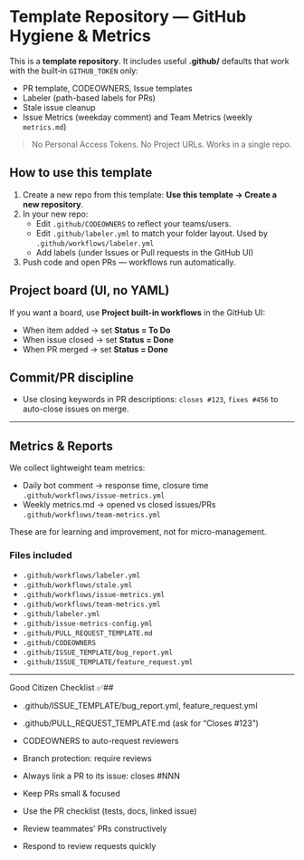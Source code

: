 # Template Repository — GitHub Hygiene & Metrics

This is a **template repository**.
It includes useful **.github/** defaults that work with the built‑in `GITHUB_TOKEN` only:
- PR template, CODEOWNERS, Issue templates
- Labeler (path-based labels for PRs)
- Stale issue cleanup
- Issue Metrics (weekday comment) and Team Metrics (weekly `metrics.md`)

> No Personal Access Tokens. No Project URLs. Works in a single repo.

## How to use this template
1. Create a new repo from this template: **Use this template → Create a new repository**.
2. In your new repo:
   - Edit `.github/CODEOWNERS` to reflect your teams/users.
   - Edit `.github/labeler.yml` to match your folder layout. Used by `.github/workflows/labeler.yml`
   - Add labels (under Issues or Pull requests in the GitHub UI)
3. Push code and open PRs — workflows run automatically.

## Project board (UI, no YAML)
If you want a board, use **Project built-in workflows** in the GitHub UI:
- When item added → set **Status = To Do**
- When issue closed → set **Status = Done**
- When PR merged → set **Status = Done**

## Commit/PR discipline
- Use closing keywords in PR descriptions: `closes #123`, `fixes #456` to auto-close issues on merge.

---

## Metrics & Reports

We collect lightweight team metrics:
- Daily bot comment → response time, closure time `.github/workflows/issue-metrics.yml`
- Weekly metrics.md → opened vs closed issues/PRs `.github/workflows/team-metrics.yml`

These are for learning and improvement, not for micro-management.




### Files included
- `.github/workflows/labeler.yml`
- `.github/workflows/stale.yml`
- `.github/workflows/issue-metrics.yml`
- `.github/workflows/team-metrics.yml`
- `.github/labeler.yml`
- `.github/issue-metrics-config.yml`
- `.github/PULL_REQUEST_TEMPLATE.md`
- `.github/CODEOWNERS`
- `.github/ISSUE_TEMPLATE/bug_report.yml`
- `.github/ISSUE_TEMPLATE/feature_request.yml`

---
Good Citizen Checklist ✅## 

- .github/ISSUE_TEMPLATE/bug_report.yml, feature_request.yml
- .github/PULL_REQUEST_TEMPLATE.md (ask for “Closes #123”)
- CODEOWNERS to auto-request reviewers
- Branch protection: require reviews

- Always link a PR to its issue: closes #NNN
- Keep PRs small & focused
- Use the PR checklist (tests, docs, linked issue)
- Review teammates’ PRs constructively
- Respond to review requests quickly
